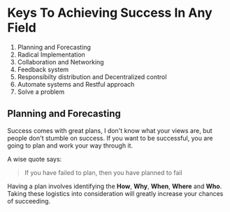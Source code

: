 # Keys To Achieving Success In Any Field

1. Planning and Forecasting
2. Radical Implementation
3. Collaboration and Networking
4. Feedback system
5. Responsibilty distribution and Decentralized control
6. Automate systems and Restful approach
7. Solve a problem

## Planning and Forecasting

Success comes with great plans, I don't know what your views are, but people don't stumble on success. If you want to be successful, you are going to plan and work your way through it.

A wise quote says:
> If you have failed to plan, then you have planned to fail

Having a plan involves identifying the __How__, __Why__, __When__, __Where__ and __Who__. Taking these logistics into consideration will greatly increase your chances of succeeding.